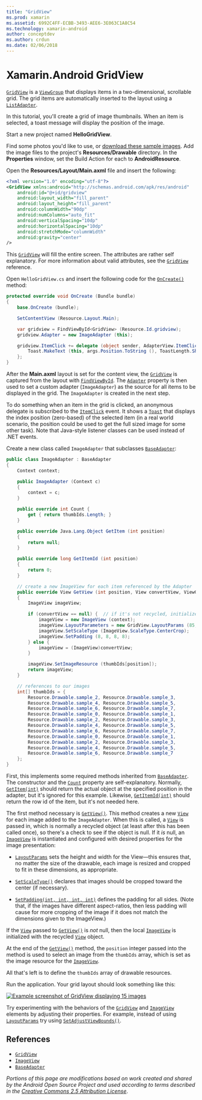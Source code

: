 ```yaml
---
title: "GridView"
ms.prod: xamarin
ms.assetid: 6992C4FF-ECBB-3493-AEE6-3E063C1A8C54
ms.technology: xamarin-android
author: conceptdev
ms.author: crdun
ms.date: 02/06/2018
---
```


# Xamarin.Android GridView

[`GridView`](xref:Android.Widget.GridView) is a
[`ViewGroup`](xref:Android.Views.ViewGroup)
that displays items in a two-dimensional, scrollable grid. The grid
items are automatically inserted to the layout using a
[`ListAdapter`](xref:Android.App.ListActivity.ListAdapter).

In this tutorial, you'll create a grid of image thumbnails. When an
item is selected, a toast message will display the position of the
image.

Start a new project named **HelloGridView**.

Find some photos you'd like to use, or
[download these sample
images](https://developer.android.com/shareables/sample_images.zip). Add
the image files to the project's **Resources/Drawable** directory. In
the **Properties** window, set the Build Action for each to
**AndroidResource**.

Open the **Resources/Layout/Main.axml** file and insert the following:

```xml
<?xml version="1.0" encoding="utf-8"?>
<GridView xmlns:android="http://schemas.android.com/apk/res/android"
    android:id="@+id/gridview"
    android:layout_width="fill_parent"
    android:layout_height="fill_parent"
    android:columnWidth="90dp"
    android:numColumns="auto_fit"
    android:verticalSpacing="10dp"
    android:horizontalSpacing="10dp"
    android:stretchMode="columnWidth"
    android:gravity="center"
/>
```

This
[`GridView`](xref:Android.Widget.GridView) will fill the entire
screen. The attributes are rather self explanatory. For more
information about valid attributes, see the
[`GridView`](xref:Android.Widget.GridView) reference.

Open `HelloGridView.cs` and insert the following code for the
[`OnCreate()`](xref:Android.App.Activity.OnCreate*)
method:

```csharp
protected override void OnCreate (Bundle bundle)
{
    base.OnCreate (bundle);

    SetContentView (Resource.Layout.Main);

    var gridview = FindViewById<GridView> (Resource.Id.gridview);
    gridview.Adapter = new ImageAdapter (this);

    gridview.ItemClick += delegate (object sender, AdapterView.ItemClickEventArgs args) {
        Toast.MakeText (this, args.Position.ToString (), ToastLength.Short).Show ();
    };
}
```

After the **Main.axml** layout is set for the content view, the
[`GridView`](xref:Android.Widget.GridView) is captured from the
layout with
[`FindViewById`](xref:Android.App.Activity.FindViewById*). The
[`Adapter`](xref:Android.Widget.AdapterView.RawAdapter)
property is then used to set a custom adapter (`ImageAdapter`) as the
source for all items to be displayed in the grid. The `ImageAdapter` is
created in the next step.

To do something when an item in the grid is clicked, an anonymous
delegate is subscribed to the
[`ItemClick`](xref:Android.Widget.AdapterView.ItemClick) event.
It shows a
[`Toast`](xref:Android.Widget.Toast) that displays the index
position (zero-based) of the selected item (in a real world scenario,
the position could be used to get the full sized image for some other
task). Note that Java-style listener classes can be used instead of
.NET events.

Create a new class called `ImageAdapter` that subclasses
[`BaseAdapter`](xref:Android.Widget.BaseAdapter):

```csharp
public class ImageAdapter : BaseAdapter
{
    Context context;

    public ImageAdapter (Context c)
    {
        context = c;
    }

    public override int Count {
        get { return thumbIds.Length; }
    }

    public override Java.Lang.Object GetItem (int position)
    {
        return null;
    }

    public override long GetItemId (int position)
    {
        return 0;
    }

    // create a new ImageView for each item referenced by the Adapter
    public override View GetView (int position, View convertView, ViewGroup parent)
    {
        ImageView imageView;

        if (convertView == null) {  // if it's not recycled, initialize some attributes
            imageView = new ImageView (context);
            imageView.LayoutParameters = new GridView.LayoutParams (85, 85);
            imageView.SetScaleType (ImageView.ScaleType.CenterCrop);
            imageView.SetPadding (8, 8, 8, 8);
        } else {
            imageView = (ImageView)convertView;
        }

        imageView.SetImageResource (thumbIds[position]);
        return imageView;
    }

    // references to our images
    int[] thumbIds = {
        Resource.Drawable.sample_2, Resource.Drawable.sample_3,
        Resource.Drawable.sample_4, Resource.Drawable.sample_5,
        Resource.Drawable.sample_6, Resource.Drawable.sample_7,
        Resource.Drawable.sample_0, Resource.Drawable.sample_1,
        Resource.Drawable.sample_2, Resource.Drawable.sample_3,
        Resource.Drawable.sample_4, Resource.Drawable.sample_5,
        Resource.Drawable.sample_6, Resource.Drawable.sample_7,
        Resource.Drawable.sample_0, Resource.Drawable.sample_1,
        Resource.Drawable.sample_2, Resource.Drawable.sample_3,
        Resource.Drawable.sample_4, Resource.Drawable.sample_5,
        Resource.Drawable.sample_6, Resource.Drawable.sample_7
    };
}
```

First, this implements some required methods inherited from
[`BaseAdapter`](xref:Android.Widget.BaseAdapter). The constructor
and the
[`Count`](xref:Android.Widget.BaseAdapter.Count) property are
self-explanatory. Normally,
[`GetItem(int)`](xref:Android.Widget.BaseAdapter.GetItem*)
should return the actual object at the specified position in the
adapter, but it's ignored for this example. Likewise,
[`GetItemId(int)`](xref:Android.Widget.BaseAdapter.GetItemId*)
should return the row id of the item, but it's not needed here.

The first method necessary is
[`GetView()`](xref:Android.Widget.BaseAdapter.GetView*).
This method creates a new
[`View`](xref:Android.Views.View)
for each image added to the `ImageAdapter`. When this is called, a
[`View`](xref:Android.Views.View)
is passed in, which is normally a recycled object (at least after
this has been called once), so there's a check to see if the object
is null. If it *is* null, an
[`ImageView`](xref:Android.Widget.ImageView)
is instantiated and configured with desired properties for the
image presentation:

- [`LayoutParams`](xref:Android.Views.View.LayoutParameters)
  sets the height and width for the View&mdash;this ensures that,
  no matter the size of the drawable, each image is resized and
  cropped to fit in these dimensions, as appropriate.

- [`SetScaleType()`](xref:Android.Widget.ImageView.SetScaleType*)
  declares that images should be cropped toward the center (if
  necessary).

- [`SetPadding(int, int, int, int)`](xref:Android.Views.View.SetPadding*)
  defines the padding for all sides. (Note that, if the images have
  different aspect-ratios, then less padding will cause for more
  cropping of the image if it does not match the dimensions given
  to the ImageView.)

If the [`View`](xref:Android.Views.View)
passed to [`GetView()`](xref:Android.Widget.BaseAdapter.GetView*)
is *not* null, then the local
[`ImageView`](xref:Android.Widget.ImageView)
is initialized with the recycled
[`View`](xref:Android.Views.View) object.

At the end of the
[`GetView()`](xref:Android.Widget.BaseAdapter.GetView*)
method, the `position` integer passed into the method is used to
select an image from the `thumbIds` array, which is set as the
image resource for the
[`ImageView`](xref:Android.Widget.ImageView).

All that's left is to define the `thumbIds` array of drawable
resources.

Run the application. Your grid layout should look something like this:

[![Example screenshot of GridView displaying 15 images](grid-view-images/helloviews4.png)](grid-view-images/helloviews4.png#lightbox)

Try experimenting with the behaviors of the
[`GridView`](xref:Android.Widget.GridView) and
[`ImageView`](xref:Android.Widget.ImageView)
elements by adjusting their properties. For example, instead of using
[`LayoutParams`](xref:Android.Views.View.LayoutParameters) try using
[`SetAdjustViewBounds()`](xref:Android.Widget.ImageView.SetAdjustViewBounds*).

## References

- [`GridView`](xref:Android.Widget.GridView)
- [`ImageView`](xref:Android.Widget.ImageView)
- [`BaseAdapter`](xref:Android.Widget.BaseAdapter)

*Portions of this page are modifications based on work created and shared by the
Android Open Source Project and used according to terms described in the*
[*Creative Commons 2.5 Attribution License*](http://creativecommons.org/licenses/by/2.5/).
